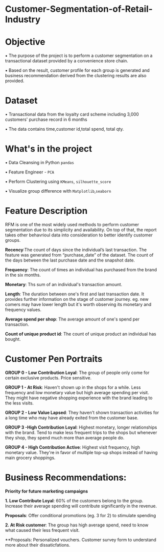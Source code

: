 # Customer-Segmentation-of-Retail-Industry


# Objective
▪︎ The purpose of the project is to perform a customer segmentation on a transactional dataset provided by a convenience store chain.

▪︎ Based on the result, customer profile for each group is generated and business recommendation derived from the clustering results are also provided.



# Dataset
• Transactional data from the loyalty card scheme including 3,000 customers' purchase record in 6 months

• The data contains time,customer id,total spend, total qty.
 
 
 # What's in the project
 • Data Cleansing in Python `pandas`
  
 • Feature Engineer - `PCA`
 
 • Perform Clustering using `KMeans`, `silhouette_score`
 
 • Visualize group difference with `Matplotlib`,`seaborn`
 
 
 
 # Feature Description
 RFM is one of the most widely used methods to perform customer segmentation due to its simplicity and availability.
 On top of that, the report takes other behavrioul data into consideration to better identify customer groups.
 
 
 **Recency**:The count of days since the individual’s last transaction. The feature was generated from “purchase_date” of the dataset.
 The count of the days between the last purchase date and the snapshot date.

 **Frequency**: The count of times an individual has purchased from the brand in the six months.
 
 **Monetary**: Ths sum of an individual's transaction amount.
 
 **Length**: The duration between one's first and last transaction date. It provides further information on the stage of customer journey.
 eg. new comers may have lower length but it's worth observing its monetary and frequency values.
 
 **Average spend per shop**: The average amount of one's spend per transaction.
 
 **Count of unique product id**: The count of unique product an individual has bought.
 
 




# Customer Pen Portraits
**GROUP 0 - Low Contribution Loyal**: The group of people only come for certain exclusive products. Price sensitive. 

**GROUP 1 - At Risk**: Haven't shown up in the shops for a while. Less frequency and low monetary value but high average spending per visit.
They might have negative shopping experience with the brand leading to the less visits.

**GROUP 2 - Low Value Lapsed**: They haven't shown transaction activities for a long time who may have already exited from the customer base.

**GROUP 3 -High Contribution Loyal**: Highest monetary, longer relationships with the brand.
Tend to make less frequent trips to the shops but whenever they shop, they spend much more than average people do.


**GROUP 4 - High Contribution Active**: Highest visit frequency, high monetary value. They're in favor of multiple top-up shops instead of having main grocery shoppings.


# Business Recommendations: 
**Priority for future marketing campaigns**

**1. Low Contribute Loyal**: 60% of the customers belong to the group. Increase their average spending will contribute significantly in the revenue.

**Proposals**: Offer conditional promotions (eg. 3 for 2) to stimulate spending

**2. At Risk customer**: The group has high average spend, need to know what caused their less frequent visit. 

**Proposals: Personalized vouchers. Customer survey form to understand more about their dissaticfations. 
 
 
 
 
 
 




